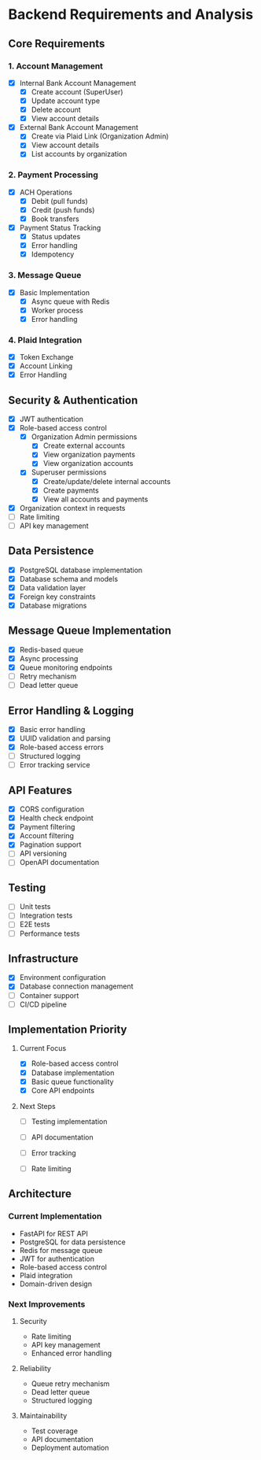 # Backend Requirements and Analysis

## Core Requirements

### 1. Account Management

- [x] Internal Bank Account Management
  - [x] Create account (SuperUser)
  - [x] Update account type
  - [x] Delete account
  - [x] View account details
- [x] External Bank Account Management
  - [x] Create via Plaid Link (Organization Admin)
  - [x] View account details
  - [x] List accounts by organization

### 2. Payment Processing

- [x] ACH Operations
  - [x] Debit (pull funds)
  - [x] Credit (push funds)
  - [x] Book transfers
- [x] Payment Status Tracking
  - [x] Status updates
  - [x] Error handling
  - [x] Idempotency

### 3. Message Queue

- [x] Basic Implementation
  - [x] Async queue with Redis
  - [x] Worker process
  - [x] Error handling

### 4. Plaid Integration

- [x] Token Exchange
- [x] Account Linking
- [x] Error Handling

## Security & Authentication

- [x] JWT authentication
- [x] Role-based access control
  - [x] Organization Admin permissions
    - [x] Create external accounts
    - [x] View organization payments
    - [x] View organization accounts
  - [x] Superuser permissions
    - [x] Create/update/delete internal accounts
    - [x] Create payments
    - [x] View all accounts and payments
- [x] Organization context in requests
- [ ] Rate limiting
- [ ] API key management

## Data Persistence

- [x] PostgreSQL database implementation
- [x] Database schema and models
- [x] Data validation layer
- [x] Foreign key constraints
- [x] Database migrations

## Message Queue Implementation

- [x] Redis-based queue
- [x] Async processing
- [x] Queue monitoring endpoints
- [ ] Retry mechanism
- [ ] Dead letter queue

## Error Handling & Logging

- [x] Basic error handling
- [x] UUID validation and parsing
- [x] Role-based access errors
- [ ] Structured logging
- [ ] Error tracking service

## API Features

- [x] CORS configuration
- [x] Health check endpoint
- [x] Payment filtering
- [x] Account filtering
- [x] Pagination support
- [ ] API versioning
- [ ] OpenAPI documentation

## Testing

- [ ] Unit tests
- [ ] Integration tests
- [ ] E2E tests
- [ ] Performance tests

## Infrastructure

- [x] Environment configuration
- [x] Database connection management
- [ ] Container support
- [ ] CI/CD pipeline

## Implementation Priority

1. Current Focus

   - [x] Role-based access control
   - [x] Database implementation
   - [x] Basic queue functionality
   - [x] Core API endpoints

2. Next Steps

   - [ ] Testing implementation
   - [ ] API documentation
   - [ ] Error tracking
   - [ ] Rate limiting


## Architecture

### Current Implementation

- FastAPI for REST API
- PostgreSQL for data persistence
- Redis for message queue
- JWT for authentication
- Role-based access control
- Plaid integration
- Domain-driven design

### Next Improvements

1. Security

   - Rate limiting
   - API key management
   - Enhanced error handling

2. Reliability

   - Queue retry mechanism
   - Dead letter queue
   - Structured logging

3. Maintainability
   - Test coverage
   - API documentation
   - Deployment automation
